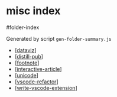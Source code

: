 misc index
===
#folder-index

Generated by script `gen-folder-summary.js`

- [[dataviz]]
- [[distill-pub]]
- [[footnote]]
- [[interactive-article]]
- [[unicode]]
- [[vscode-refactor]]
- [[write-vscode-extension]]
<!-- end-generated -->
    
    
    

[//begin]: # "Autogenerated link references for markdown compatibility"
[dataviz]: misc/dataviz "Data Visualization"
[distill-pub]: misc/distill-pub "Distill.pub"
[footnote]: misc/footnote "Footnote - 脚注"
[interactive-article]: misc/interactive-article "Interactive Article - 交互文章"
[unicode]: misc/unicode "Unicode"
[vscode-refactor]: misc/vscode-refactor "VSCode Refactoring 还需改进"
[write-vscode-extension]: misc/write-vscode-extension "Write Visual Studio Code Extension"
[//end]: # "Autogenerated link references"